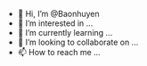 - 👋 Hi, I’m @Baonhuyen
- 👀 I’m interested in ...
- 🌱 I’m currently learning ...
- 💞️ I’m looking to collaborate on ...
- 📫 How to reach me ...

<!---
Baonhuyen/Baonhuyen is a ✨ special ✨ repository because its `README.md` (this file) appears on your GitHub profile.
You can click the Preview link to take a look at your changes.
--->
